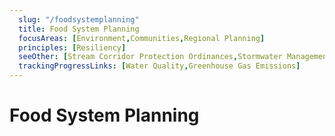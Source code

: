 ```yaml
---
  slug: "/foodsystemplanning"
  title: Food System Planning
  focusAreas: [Environment,Communities,Regional Planning]
  principles: [Resiliency]
  seeOther: [Stream Corridor Protection Ordinances,Stormwater Management,Stormwater Feess]
  trackingProgressLinks: [Water Quality,Greenhouse Gas Emissions]
---
```

# Food System Planning